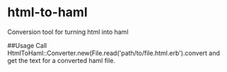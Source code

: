 # html-to-haml
Conversion tool for turning html into haml

##Usage
Call HtmlToHaml::Converter.new(File.read('path/to/file.html.erb').convert and get the text for a converted haml file.
